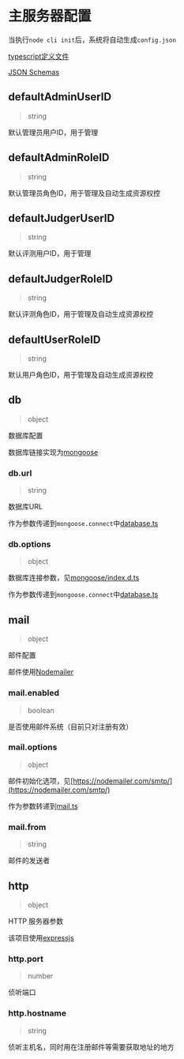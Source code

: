 # 主服务器配置
当执行`node cli init`后，系统将自动生成`config.json`

[typescript定义文件](https://github.com/ZhangZisu/perilla/blob/master/src/interfaces/sysconfig.ts)

[JSON Schemas](https://github.com/ZhangZisu/perilla/blob/master/schemas/sysconfig.json)

## defaultAdminUserID
> string

默认管理员用户ID，用于管理

## defaultAdminRoleID
> string

默认管理员角色ID，用于管理及自动生成资源权控

## defaultJudgerUserID
> string

默认评测用户ID，用于管理

## defaultJudgerRoleID
> string

默认评测角色ID，用于管理及自动生成资源权控

## defaultUserRoleID
> string

默认用户角色ID，用于管理及自动生成资源权控

## db
> object

数据库配置

数据库链接实现为[mongoose](https://mongoosejs.com/)

### db.url
> string

数据库URL

作为参数传递到`mongoose.connect`中[database.ts](https://github.com/ZhangZisu/perilla/blob/master/src/database.ts#L4)

### db.options
> object

数据库连接参数，见[mongoose/index.d.ts](https://github.com/DefinitelyTyped/DefinitelyTyped/blob/master/types/mongoose/index.d.ts#L436)

作为参数传递到`mongoose.connect`中[database.ts](https://github.com/ZhangZisu/perilla/blob/master/src/database.ts#L4)

## mail
> object

邮件配置

邮件使用[Nodemailer](https://nodemailer.com/)

### mail.enabled
> boolean

是否使用邮件系统（目前只对注册有效）

### mail.options
> object

邮件初始化选项，见[https://nodemailer.com/smtp/](https://nodemailer.com/smtp/)

作为参数转递到[mail.ts](https://github.com/ZhangZisu/perilla/blob/master/src/mail.ts#L4)

### mail.from
> string

邮件的发送者

## http
> object

HTTP 服务器参数

该项目使用[expressjs](http://expressjs.com/)

### http.port
> number

侦听端口

### http.hostname
> string

侦听主机名，同时用在注册邮件等需要获取地址的地方
